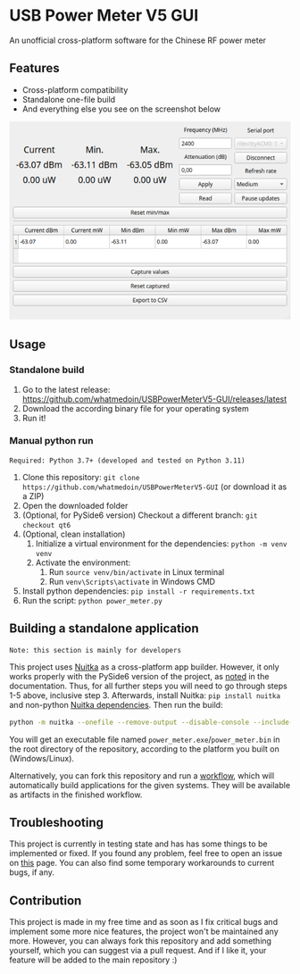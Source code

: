 # USB Power Meter V5 GUI

An unofficial cross-platform software for the Chinese RF power meter

## Features

- Cross-platform compatibility
- Standalone one-file build
- And everything else you see on the screenshot below

![](img/ui.png)

## Usage

### Standalone build

1. Go to the latest release: https://github.com/whatmedoin/USBPowerMeterV5-GUI/releases/latest
2. Download the according binary file for your operating system
3. Run it!

### Manual python run

```
Required: Python 3.7+ (developed and tested on Python 3.11)
```

1. Clone this repository: `git clone https://github.com/whatmedoin/USBPowerMeterV5-GUI` (or download it as a ZIP)
2. Open the downloaded folder
3. (Optional, for PySide6 version) Checkout a different branch: `git checkout qt6`
4. (Optional, clean installation)
   1. Initialize a virtual environment for the dependencies: `python -m venv venv`
   2. Activate the environment:
      1. Run `source venv/bin/activate` in Linux terminal
      2. Run `venv\Scripts\activate` in Windows CMD
5. Install python dependencies: `pip install -r requirements.txt`
6. Run the script: `python power_meter.py`

## Building a standalone application

```
Note: this section is mainly for developers
```

This project uses [Nuitka](https://nuitka.net/) as a cross-platform app builder. However, it only works properly with the PySide6 version of the project, as [noted](https://nuitka.net/pages/pyqt5.html) in the documentation. Thus, for all further steps you will need to go through steps 1-5 above, inclusive step 3. Afterwards, install Nuitka: `pip install nuitka` and non-python [Nuitka dependencies](https://nuitka.net/doc/user-manual.html). Then run the build:

```bash
python -m nuitka --onefile --remove-output --disable-console --include-data-files=./powerMeter.ui=powerMeter.ui --enable-plugin=pyside6 power_meter.py
```

You will get an executable file named `power_meter.exe`/`power_meter.bin` in the root directory of the repository, according to the platform you built on (Windows/Linux).

Alternatively, you can fork this repository and run a [workflow](https://github.com/whatmedoin/USBPowerMeterV5-GUI/actions/workflows/main.yml), which will automatically build applications for the given systems. They will be available as artifacts in the finished workflow.

## Troubleshooting

This project is currently in testing state and has has some things to be implemented or fixed. If you found any problem, feel free to open an issue on [this](https://github.com/whatmedoin/USBPowerMeterV5-GUI/issues) page. You can also find some temporary workarounds to current bugs, if any.

## Contribution

This project is made in my free time and as soon as I fix critical bugs and implement some more nice features, the project won't be maintained any more. However, you can always fork this repository and add something yourself, which you can suggest via a pull request. And if I like it, your feature will be added to the main repository :)